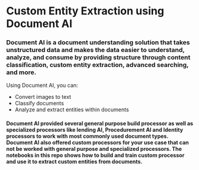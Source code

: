 # Custom Entity Extraction using Document AI

### Document AI is a document understanding solution that takes unstructured data and makes the data easier to understand, analyze, and consume by providing structure through content classification, custom entity extraction, advanced searching, and more.

Using Document AI, you can:

- Convert images to text
- Classify documents
- Analyze and extract entities within documents

#### Document AI provided several general purpose build processor as well as specialized processors like lending AI, Procedurement AI and Identity processors to work with most commonly used document types. Document AI also offered custom processors for your use case that can not be worked with general purpose and specialized processors. The notebooks in this repo shows how to build and train custom processor and use it to extract custom entities from documents. 



